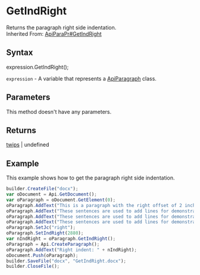 # GetIndRight

Returns the paragraph right side indentation.<br>Inherited From: [ApiParaPr#GetIndRight](../../ApiParaPr/Methods/GetIndRight.md)

## Syntax

expression.GetIndRight();

`expression` - A variable that represents a [ApiParagraph](../ApiParagraph.md) class.

## Parameters

This method doesn't have any parameters.

## Returns

[twips](../../../Enumerations/twips.md) &#124; undefined

## Example

This example shows how to get the paragraph right side indentation.

```javascript
builder.CreateFile("docx");
var oDocument = Api.GetDocument();
var oParagraph = oDocument.GetElement(0);
oParagraph.AddText("This is a paragraph with the right offset of 2 inches set to it. ");
oParagraph.AddText("These sentences are used to add lines for demonstrative purposes. ");
oParagraph.AddText("These sentences are used to add lines for demonstrative purposes. ");
oParagraph.AddText("These sentences are used to add lines for demonstrative purposes.");
oParagraph.SetJc("right");
oParagraph.SetIndRight(2880);
var nIndRight = oParagraph.GetIndRight();
oParagraph = Api.CreateParagraph();
oParagraph.AddText("Right indent: " + nIndRight);
oDocument.Push(oParagraph);
builder.SaveFile("docx", "GetIndRight.docx");
builder.CloseFile();
```